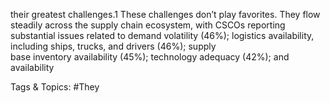 their greatest challenges.1 
These challenges don’t play favorites. They flow steadily across the supply chain 
ecosystem, with CSCOs reporting substantial issues related to demand volatility 
(46%); logistics availability, including ships, trucks, and drivers (46%); supply  
base inventory availability (45%); technology adequacy (42%); and availability  

   Tags & Topics:
   #They